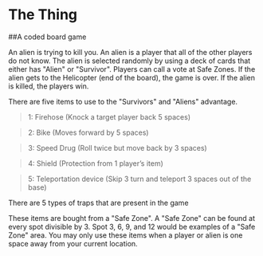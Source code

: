 # The Thing
##A coded board game

An alien is trying to kill you. An alien is a player that all of the other players do not know.
The alien is selected randomly by using a deck of cards that either has "Alien" or "Survivor".
Players can call a vote at Safe Zones.
If the alien gets to the Helicopter (end of the board), the game is over.
If the alien is killed, the players win.

There are five items to use to the "Survivors" and "Aliens" advantage.

>1: Firehose (Knock a target player back 5 spaces)

>2: Bike (Moves forward by 5 spaces)

>3: Speed Drug (Roll twice but move back by 3 spaces)

>4: Shield (Protection from 1 player’s item)

>5: Teleportation device (Skip 3 turn and teleport 3 spaces out of the base)

There are 5 types of traps that are present in the game

>

These items are bought from a "Safe Zone". A "Safe Zone" can be found at every spot divisible by 3.
Spot 3, 6, 9, and 12 would be examples of a "Safe Zone" area. 
You may only use these items when a player or alien is one space away from your current location.






